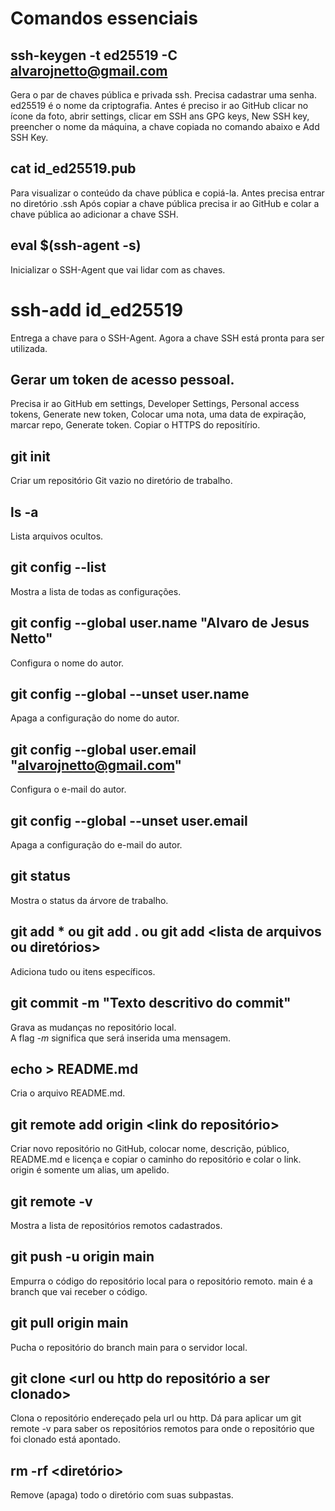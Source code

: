 # Comandos essenciais

## ssh-keygen -t ed25519 -C alvarojnetto@gmail.com
Gera o par de chaves pública e privada ssh. Precisa cadastrar uma senha. ed25519 é o nome da criptografia.
Antes é preciso ir ao GitHub clicar no ícone da foto, abrir settings, clicar em SSH ans GPG keys, New SSH key, preencher o nome da máquina, a chave copiada no comando abaixo e Add SSH Key.

## cat id_ed25519.pub
Para visualizar o conteúdo da chave pública e copiá-la.
Antes precisa entrar no diretório .ssh
Após copiar a chave pública precisa ir ao GitHub e colar a chave pública ao adicionar a chave SSH.

## eval $(ssh-agent -s)
Inicializar o SSH-Agent que vai lidar com as chaves.

# ssh-add id_ed25519
Entrega a chave para o SSH-Agent. Agora a chave SSH está pronta para ser utilizada.

## Gerar um token de acesso pessoal.
Precisa ir ao GitHub em settings, Developer Settings, Personal access tokens, Generate new token, Colocar uma nota, uma data de expiração, marcar repo, Generate token.
Copiar o HTTPS do repositírio.

## git init
Criar um repositório Git vazio no diretório de trabalho.

## ls -a
Lista arquivos ocultos.

## git config --list
Mostra a lista de todas as configurações.

## git config --global user.name "Alvaro de Jesus Netto"
Configura o nome do autor.

## git config --global --unset user.name
Apaga a configuração do nome do autor.

## git config --global user.email "alvarojnetto@gmail.com"
Configura o e-mail do autor.

## git config --global --unset user.email
Apaga a configuração do e-mail do autor.

## git status
Mostra o status da árvore de trabalho.

## git add * ou git add . ou  git add <lista de arquivos ou diretórios>
Adiciona tudo ou itens específicos.

## git commit -m "Texto descritivo do commit"
Grava as mudanças no repositório local.  
A flag _-m_ significa que será inserida uma mensagem.

## echo > README.md
Cria o arquivo README.md.

## git remote add origin <link do repositório>
Criar novo repositório no GitHub, colocar nome, descrição, público, README.md e licença e copiar o caminho do repositório e colar o link. origin é somente um alias, um apelido.

## git remote -v
Mostra a lista de repositórios remotos cadastrados.

## git push -u origin main
Empurra o código do repositório local para o repositório remoto. main é a branch que vai receber o código.

## git pull origin main
Pucha o repositório do branch main para o servidor local.

## git clone <url ou http do repositório a ser clonado>
Clona o repositório endereçado pela url ou http. Dá para aplicar um git remote -v para saber os repositórios remotos para onde o repositório que foi clonado está apontado.

## rm -rf <diretório>
Remove (apaga) todo o diretório com suas subpastas.





